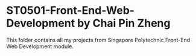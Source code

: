 # ST0501-Front-End-Web-Development by Chai Pin Zheng
This folder contains all my projects from Singapore Polytechnic Front-End Web Development module.
